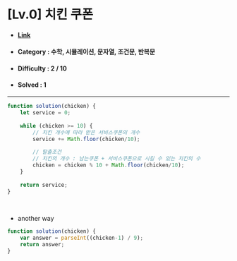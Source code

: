 # [Lv.0] 치킨 쿠폰
* #### [Link](https://school.programmers.co.kr/learn/courses/30/lessons/120884)
* #### Category : 수학, 시뮬레이션, 문자열, 조건문, 반복문
* #### Difficulty : 2 / 10  
* #### Solved : 1

<hr />

```js
function solution(chicken) {
    let service = 0;
    
    while (chicken >= 10) {
      	// 치킨 개수에 따라 받은 서비스쿠폰의 개수 
        service += Math.floor(chicken/10);
        
      	// 탈출조건 
      	// 치킨의 개수 : 남는쿠폰 + 서비스쿠폰으로 시킬 수 있는 치킨의 수 
        chicken = chicken % 10 + Math.floor(chicken/10);
    }
    
    return service;
}
```

<br />

* another way 
```js
function solution(chicken) {
    var answer = parseInt((chicken-1) / 9);
    return answer;
}
```